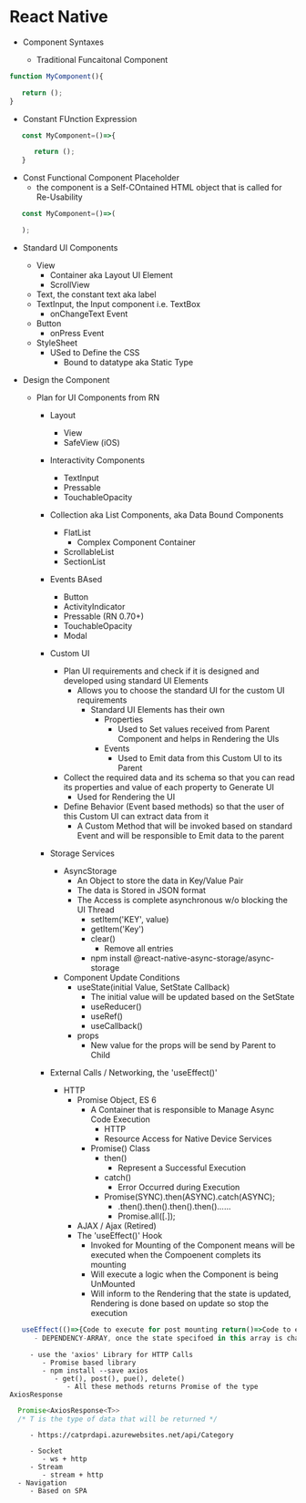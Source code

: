 # React Native

- Component Syntaxes

   - Traditional Funcaitonal Component
````javascript
function MyComponent(){

   return ();
}
````

   - Constant FUnction Expression
````javascript
   const MyComponent=()=>{

      return ();
   }
````
   - Const Functional Component Placeholder
      - the component is a Self-COntained HTML object that is called for Re-Usability
````javascript
   const MyComponent=()=>(

   ); 

````


- Standard UI Components
   - View
      - Container aka Layout UI Element
      - ScrollView     
   - Text, the constant text aka label
   - TextInput, the Input component i.e. TextBox
      - onChangeText Event
   - Button
      - onPress Event 
   - StyleSheet
      - USed to Define the CSS
         - Bound to datatype aka Static Type

- Design the Component
   - Plan for UI Components from RN
      - Layout
         - View
         - SafeView (iOS)
      - Interactivity Components
         - TextInput
         - Pressable
         - TouchableOpacity
      - Collection aka List Components, aka Data Bound Components 
         - FlatList
            - Complex Component Container
         - ScrollableList
         - SectionList
      - Events BAsed
         - Button
         - ActivityIndicator   
         - Pressable (RN 0.70+)
         - TouchableOpacity
         - Modal
      - Custom UI
         - Plan UI requirements and check if it is designed and developed using standard UI Elements
            - Allows you to choose the standard UI for the custom UI requirements
               - Standard UI Elements has their own
                  - Properties
                     - Used to Set values received from Parent Component and helps in Rendering the UIs
                  - Events
                     - Used to Emit data from this Custom UI to its Parent
         - Collect the required data and its schema so that you can read its properties and value of each property to Generate UI
            - Used for Rendering the UI
         - Define Behavior (Event based methods) so that the user of this Custom UI can extract data from it
            - A Custom Method that will be invoked based on standard Event and will be responsible to Emit data to the parent
      - Storage Services 
         - AsyncStorage    
            - An Object to store the data in Key/Value Pair
            - The data is Stored in JSON format
            - The Access is complete asynchronous w/o blocking the UI Thread
               - setItem('KEY', value)
               - getItem('Key')
               - clear()
                  - Remove all entries
               - npm install @react-native-async-storage/async-storage   
         - Component Update Conditions
            - useState(initial Value, SetState Callback)
               - The initial value will be updated based on the SetState 
               - useReducer()
               - useRef()
               - useCallback() 
            - props
               - New value for the props will be send by Parent to Child

      - External Calls / Networking, the 'useEffect()'
         - HTTP
            - Promise Object, ES 6
               - A Container that is responsible to Manage Async Code Execution
                  - HTTP
                  - Resource Access for Native Device Services
               - Promise() Class
                  - then()
                     - Represent a Successful Execution
                  - catch()
                     - Error Occurred during Execution
                  - Promise(SYNC).then(ASYNC).catch(ASYNC); 
                     - .then().then().then().then()......
                     - Promise.all([.]);     
            - AJAX / Ajax (Retired)
            - The 'useEffect()' Hook
               - Invoked for Mounting of the Component means will be executed when the Compoenent complets its mounting
               - Will execute a logic when the Component is being UnMounted
               - Will inform to the Rendering that the state is updated, Rendering is done based on update so stop the execution
````javascript
   useEffect(()=>{Code to execute for post mounting return()=>Code to execute during unmounting},[DEPENDENCY-ARRAY])
      - DEPENDENCY-ARRAY, once the state specifoed in this array is changed stop the execution  
````
         - use the 'axios' Library for HTTP Calls
            - Promise based library
            - npm install --save axios
               - get(), post(), pue(), delete()
                  - All these methods returns Promise of the type AxiosResponse
````javascript
  Promise<AxiosResponse<T>>
  /* T is the type of data that will be returned */

````

         - https://catprdapi.azurewebsites.net/api/Category
         
         - Socket
            - ws + http
         - Stream      
            - stream + http  
      - Navigation
         - Based on SPA        
